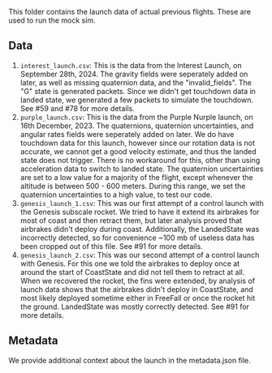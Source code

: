 This folder contains the launch data of actual previous flights. These are used to run the mock sim.

## Data

1. `interest_launch.csv`: This is the data from the Interest Launch, on September 28th, 2024. The gravity fields were seperately added on later, as well as missing quaternion data, and the "invalid_fields". The
    "G" state is generated packets. Since we didn't get touchdown data in landed state, we generated a few packets to simulate the touchdown.
    See #59 and #78 for more details.
2. `purple_launch.csv`: This is the data from the Purple Nurple launch, on 16th December, 2023. The quaternions, quaternion uncertainties, and angular rates fields were seperately
    added on later. We do have touchdown data for this launch, however since our rotation data is not accurate, we cannot get a good velocity estimate, and thus the landed state does not trigger. There is no workaround for this, other than using acceleration data to switch to landed state. The quaternion uncertainties are set to a low value for a majority of the flight, except whenever the altitude is between 500 - 600 meters. During this range, we set the quaternion uncertainties to a high value, to test our code.
3. `genesis_launch_1.csv`: This was our first attempt of a control launch with the Genesis subscale rocket. We tried to have it extend its airbrakes for most of coast and then retract them, but later analysis proved that airbrakes didn't deploy during coast. Additionally, the LandedState was incorrectly detected, so for convenience ~100 mb of useless data has been cropped out of this file. See #91 for more details.
4. `genesis_launch_2.csv`: This was our second attempt of a control launch with Genesis. For this one we told the airbrakes to deploy once at around the start of CoastState and did not tell them to retract at all. When we recovered the rocket, the fins were extended, by analysis of launch data shows that the airbrakes didn't deploy in CoastState, and most likely deployed sometime either in FreeFall or once the rocket hit the ground. LandedState was mostly correctly detected. See #91 for more details.


## Metadata

We provide additional context about the launch in the metadata.json file.